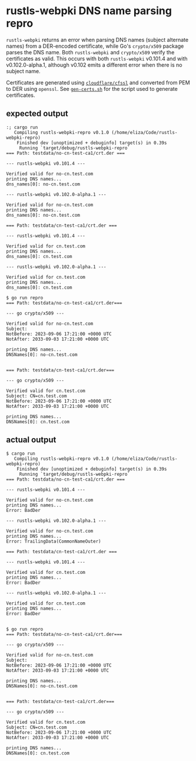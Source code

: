 # rustls-webpki DNS name parsing repro

`rustls-webpki` returns an error when parsing DNS names (subject alternate
names) from a DER-encoded certificate, while Go's `crypto/x509` package parses
the DNS name. Both `rustls-webpki` and `crypto/x509` verify the certificates as
valid. This occurs with both `rustls-webpki` v0.101.4 and with v0.102.0-alpha.1,
although v0.102 emits a different error when there is no subject name.

Certificates are generated using [`cloudflare/cfssl`] and converted from PEM to
DER using `openssl`. See [`gen-certs.sh`] for the script used to generate
certificates.

[`cloudflare/cfssl`]: https://github.com/cloudflare/cfssl
[`gen-certs.sh`]: ./gen-certs.sh

## expected output

```console
:; cargo run
   Compiling rustls-webpki-repro v0.1.0 (/home/eliza/Code/rustls-webpki-repro)
    Finished dev [unoptimized + debuginfo] target(s) in 0.39s
     Running `target/debug/rustls-webpki-repro`
=== Path: testdata/no-cn-test-ca1/crt.der ===

--- rustls-webpki v0.101.4 ---

Verified valid for no-cn.test.com
printing DNS names...
dns_names[0]: no-cn.test.com

--- rustls-webpki v0.102.0-alpha.1 ---

Verified valid for no-cn.test.com
printing DNS names...
dns_names[0]: no-cn.test.com

=== Path: testdata/cn-test-ca1/crt.der ===

--- rustls-webpki v0.101.4 ---

Verified valid for cn.test.com
printing DNS names...
dns_names[0]: cn.test.com

--- rustls-webpki v0.102.0-alpha.1 ---

Verified valid for cn.test.com
printing DNS names...
dns_names[0]: cn.test.com

$ go run repro
=== Path: testdata/no-cn-test-ca1/crt.der===

--- go crypto/x509 ---

Verified valid for no-cn.test.com
Subject:
NotBefore: 2023-09-06 17:21:00 +0000 UTC
NotAfter: 2033-09-03 17:21:00 +0000 UTC

printing DNS names...
DNSNames[0]: no-cn.test.com


=== Path: testdata/cn-test-ca1/crt.der===

--- go crypto/x509 ---

Verified valid for cn.test.com
Subject: CN=cn.test.com
NotBefore: 2023-09-06 17:21:00 +0000 UTC
NotAfter: 2033-09-03 17:21:00 +0000 UTC

printing DNS names...
DNSNames[0]: cn.test.com

```

## actual output

```console
$ cargo run
   Compiling rustls-webpki-repro v0.1.0 (/home/eliza/Code/rustls-webpki-repro)
    Finished dev [unoptimized + debuginfo] target(s) in 0.39s
     Running `target/debug/rustls-webpki-repro`
=== Path: testdata/no-cn-test-ca1/crt.der ===

--- rustls-webpki v0.101.4 ---

Verified valid for no-cn.test.com
printing DNS names...
Error: BadDer

--- rustls-webpki v0.102.0-alpha.1 ---

Verified valid for no-cn.test.com
printing DNS names...
Error: TrailingData(CommonNameOuter)

=== Path: testdata/cn-test-ca1/crt.der ===

--- rustls-webpki v0.101.4 ---

Verified valid for cn.test.com
printing DNS names...
Error: BadDer

--- rustls-webpki v0.102.0-alpha.1 ---

Verified valid for cn.test.com
printing DNS names...
Error: BadDer


$ go run repro
=== Path: testdata/no-cn-test-ca1/crt.der===

--- go crypto/x509 ---

Verified valid for no-cn.test.com
Subject:
NotBefore: 2023-09-06 17:21:00 +0000 UTC
NotAfter: 2033-09-03 17:21:00 +0000 UTC

printing DNS names...
DNSNames[0]: no-cn.test.com


=== Path: testdata/cn-test-ca1/crt.der===

--- go crypto/x509 ---

Verified valid for cn.test.com
Subject: CN=cn.test.com
NotBefore: 2023-09-06 17:21:00 +0000 UTC
NotAfter: 2033-09-03 17:21:00 +0000 UTC

printing DNS names...
DNSNames[0]: cn.test.com

```